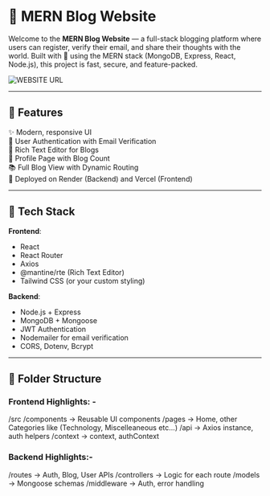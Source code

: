 # 🚀 MERN Blog Website

Welcome to the **MERN Blog Website** — a full-stack blogging platform where users can register, verify their email, and share their thoughts with the world. Built with 💖 using the MERN stack (MongoDB, Express, React, Node.js), this project is fast, secure, and feature-packed.

![WEBSITE URL](https://blog-frontend-sa3d.onrender.com/home)

---

## 🌟 Features

✨ Modern, responsive UI  
🔐 User Authentication with Email Verification  
📝 Rich Text Editor for Blogs  
👤 Profile Page with Blog Count  
📚 Full Blog View with Dynamic Routing  
🚀 Deployed on Render (Backend) and Vercel (Frontend)

---

## 🧱 Tech Stack

**Frontend**:  
- React  
- React Router  
- Axios  
- @mantine/rte (Rich Text Editor)  
- Tailwind CSS (or your custom styling)

**Backend**:  
- Node.js + Express  
- MongoDB + Mongoose  
- JWT Authentication  
- Nodemailer for email verification  
- CORS, Dotenv, Bcrypt

---

## 📂 Folder Structure
  ### Frontend Highlights: -
  /src /components → Reusable UI components /pages → Home, other Categories like (Technology, Miscelleaneous etc...) /api → Axios instance, auth helpers /context -> context, authContext

  ### Backend Highlights:-
  /routes → Auth, Blog, User APIs /controllers → Logic for each route /models → Mongoose schemas /middleware → Auth, error handling


